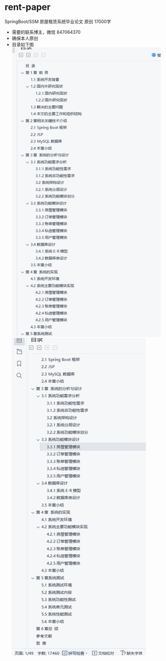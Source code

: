 # rent-paper
SpringBoot/SSM 房屋租赁系统毕业论文 原创 17000字

- 需要的联系博主，微信 847064370
- 确保本人原创
- 目录如下图
![1.png](1.png)
![2.png](2.png)
